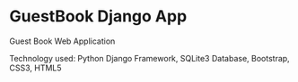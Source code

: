 # GuestBook Django App

Guest Book Web Application

Technology used: Python Django Framework, SQLite3 Database, Bootstrap, CSS3, HTML5
